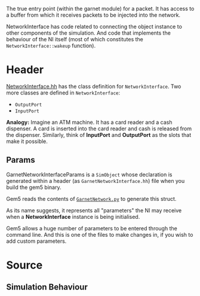 The true entry point (within the garnet module) for a packet. It has access to a buffer from which it receives packets to be injected into the network.

NetworkInterface has code related to connecting the object instance to other components of the simulation. And code that implements the behaviour of the NI itself (most of which constitutes the `NetworkInterface::wakeup` function).
# Header

[NetworkInterface.hh](https://github.com/gem5/gem5/blob/stable/src/mem/ruby/network/garnet/NetworkInterface.hh) has the class definition for `NetworkInterface`.
Two more classes are defined in `NetworkInterface`:
- `OutputPort`
- `InputPort`

**Analogy:** Imagine an ATM machine. It has a card reader and a cash dispenser. A card is inserted into the card reader and cash is released from the dispenser. Similarly, think of **InputPort** and **OutputPort** as the slots that make it possible.

## Params

GarnetNetworkInterfaceParams is a `SimObject` whose declaration is generated within a header (as `GarnetNetworkInterface.hh`) file when you build the gem5 binary.

Gem5 reads the contents of [`GarnetNetwork.py`](https://github.com/gem5/gem5/blob/115322319c709a6e2a12e8b5c5299aa813d94633/src/mem/ruby/network/garnet/GarnetNetwork.py#L57) to generate this struct.

As its name suggests, it represents all "parameters" the NI may receive when a **NetworkInterface** instance is being initialised.

Gem5 allows a huge number of parameters to be entered through the command line. And this is one of the files to make changes in, if you wish to add custom parameters.

# Source

## Simulation Behaviour
